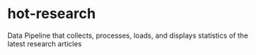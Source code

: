 # hot-research
Data Pipeline that collects, processes, loads, and displays statistics of the latest research articles
